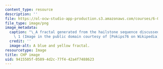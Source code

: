 ```yaml
---
content_type: resource
description: ''
file: https://ol-ocw-studio-app-production.s3.amazonaws.com/courses/6-005-software-construction-spring-2016/9415505f05894d2c77f442a4f7488623_6-005S16.png
file_type: image/png
image_metadata:
  caption: "\_A fractal generated from the hailstone sequence discussed in Lecture\
    \ 1 (Image in the public domain courtesy of [Pokips76 on Wikipedia](https://en.wikipedia.org/wiki/Collatz_conjecture#/media/File:CollatzFractal.png))."
  credit: ''
  image-alt: A blue and yellow fractal.
resourcetype: Image
title: CHP image
uid: 9415505f-0589-4d2c-77f4-42a4f7488623
---
```

